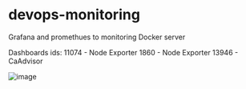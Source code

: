 # devops-monitoring
Grafana and promethues to monitoring Docker server

Dashboards ids:
11074 - Node Exporter
1860 - Node Exporter
13946 - CaAdvisor

![image](https://github.com/jmadrigal07/devops-monitoring/assets/15943036/d56c8cc2-75a7-4f0b-a114-5dea290b903c)
